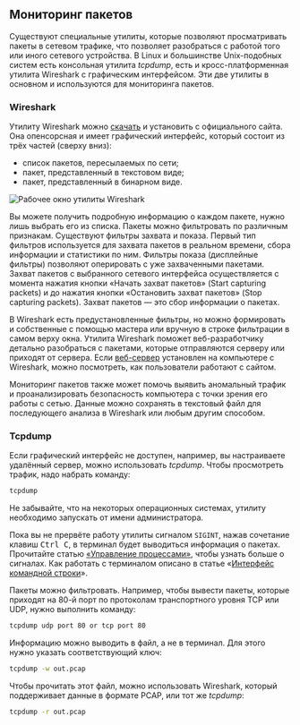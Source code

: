 ## Мониторинг пакетов

Существуют специальные утилиты, которые позволяют просматривать пакеты в сетевом трафике, что позволяет разобраться с работой того или иного сетевого устройства. В Linux и большинстве Unix-подобных систем есть консольная утилита _tcpdump_, есть и кросс-платформенная утилита Wireshark с графическим интерфейсом. Эти две утилиты в основном и используются для мониторинга пакетов.

### Wireshark

Утилиту Wireshark можно [скачать](https://www.wireshark.org/#download) и установить с официального сайта. Она опенсорсная и имеет графический интерфейс, который состоит из трёх частей (сверху вниз):

- список пакетов, пересылаемых по сети;
- пакет, представленный в текстовом виде;
- пакет, представленный в бинарном виде.

![Рабочее окно утилиты Wireshark](images/3.png)

Вы можете получить подробную информацию о каждом пакете, нужно лишь выбрать его из списка. Пакеты можно фильтровать по различным признакам. Существуют фильтры захвата и показа. Первый тип фильтров используется для захвата пакетов в реальном времени, сбора информации и статистики по ним. Фильтры показа (дисплейные фильтры) позволяют оперировать с уже захваченными пакетами. Захват пакетов с выбранного сетевого интерфейса осуществляется с момента нажатия кнопки «Начать захват пакетов» (Start capturing packets) и до нажатия кнопки «Остановить захват пакетов» (Stop capturing packets). Захват пакетов — это сбор информации о пакетах.

В Wireshark есть предустановленные фильтры, но можно формировать и собственные с помощью мастера или вручную в строке фильтрации в самом верху окна. Утилита Wireshark поможет веб-разработчику детально разобраться с пакетами, которые отправляются серверу или приходят от сервера. Если [веб-сервер](/tools/articles/webserver) установлен на компьютере с Wireshark, можно посмотреть, как пользователи работают с сайтом.

Мониторинг пакетов также может помочь выявить аномальный трафик и проанализировать безопасность компьютера с точки зрения его работы с сетью. Данные можно сохранять в текстовый файл для последующего анализа в Wireshark или любым другим способом.

### Tcpdump

Если графический интерфейс не доступен, например, вы настраиваете удалённый сервер, можно использовать _tcpdump_. Чтобы просмотреть трафик, надо набрать команду:

```bash
tcpdump
```

Не забывайте, что на некоторых операционных системах, утилиту необходимо запускать от имени администратора.

Пока вы не прервёте работу утилиты сигналом `SIGINT`, нажав сочетание клавиш <kbd>Ctrl C</kbd>, в терминал будет выводиться информация о пакетах. Прочитайте статью [«Управление процессами»](/tools/articles/process-management), чтобы узнать больше о сигналах. Как работать с терминалом описано в статье «[Интерфейс командной строки](/tools/articles/cli)».

Пакеты можно фильтровать. Например, чтобы вывести пакеты, которые приходят на 80-й порт по протоколам транспортного уровня TCP или UDP, нужно выполнить команду:

```bash
tcpdump udp port 80 or tcp port 80
```

Информацию можно выводить в файл, а не в терминал. Для этого нужно указать соответствующий ключ:

```bash
tcpdump -w out.pcap
```

Чтобы прочитать этот файл, можно использовать Wireshark, который поддерживает данные в формате PCAP, или тот же _tcpdump_:

```bash
tcpdump -r out.pcap
```

